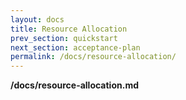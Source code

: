 ```yaml
---
layout: docs
title: Resource Allocation
prev_section: quickstart
next_section: acceptance-plan
permalink: /docs/resource-allocation/
---
```


**/docs/resource-allocation.md**

